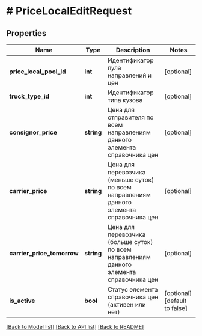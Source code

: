 # # PriceLocalEditRequest

## Properties

Name | Type | Description | Notes
------------ | ------------- | ------------- | -------------
**price_local_pool_id** | **int** | Идентификатор пула направлений и цен | [optional]
**truck_type_id** | **int** | Идентификатор типа кузова | [optional]
**consignor_price** | **string** | Цена для отправителя по всем направлениям данного элемента справочника цен | [optional]
**carrier_price** | **string** | Цена для перевозчика (меньше суток) по всем направлениям данного элемента справочника цен | [optional]
**carrier_price_tomorrow** | **string** | Цена для перевозчика (больше суток) по всем направлениям данного элемента справочника цен | [optional]
**is_active** | **bool** | Статус элемента справочника цен (активен или нет) | [optional] [default to false]

[[Back to Model list]](../../README.md#models) [[Back to API list]](../../README.md#endpoints) [[Back to README]](../../README.md)
